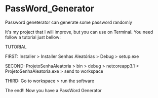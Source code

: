 # PassWord_Generator
Password geneterator can generate some password  randomly

It's my project that I will improve, but you can use on Terminal.
You need follow a tutorial just bellow:

TUTORIAL

FIRST: Installer > Installer Senhas Aleatórias > Debug > setup.exe

SECOND: ProjetoSenhaAleatoria > bin > debug > netcoreapp3.1 > ProjetoSenhaAleatoria.exe > send to workspace

THIRD: Go to workspace > run the software

The end!! 
Now you have a PassWord Generator
